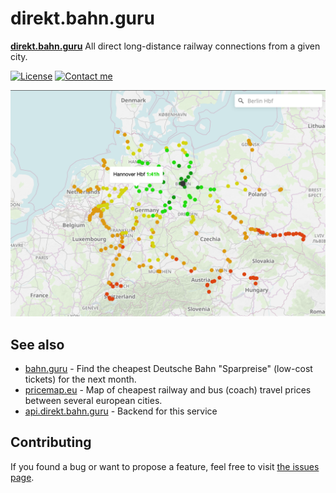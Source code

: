 # direkt.bahn.guru

**[direkt.bahn.guru](https://direkt.bahn.guru/)** All direct long-distance railway connections from a given city.

[![License](https://img.shields.io/github/license/juliuste/direkt.bahn.guru.svg?style=flat)](license)
[![Contact me](https://img.shields.io/badge/contact-email-turquoise)](mailto:mail@juliustens.eu)

[![Screenshot of direkt.bahn.guru](assets/screenshot.png)](https://direkt.bahn.guru)

## See also

- [bahn.guru](https://github.com/juliuste/bahn.guru) - Find the cheapest Deutsche Bahn "Sparpreise" (low-cost tickets) for the next month.
- [pricemap.eu](https://github.com/juliuste/travel-price-map) - Map of cheapest railway and bus (coach) travel prices between several european cities.
- [api.direkt.bahn.guru](https://github.com/juliuste/api.direkt.bahn.guru) - Backend for this service

## Contributing

If you found a bug or want to propose a feature, feel free to visit [the issues page](https://github.com/juliuste/direkt.bahn.guru/issues).
